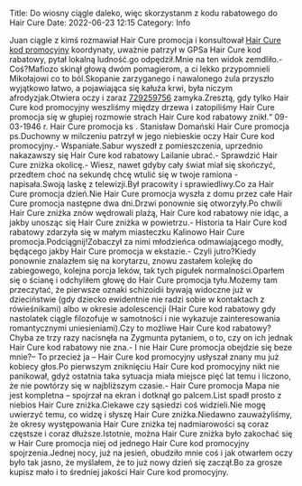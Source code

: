 Title: Do wiosny ciągle daleko, więc skorzystanm z kodu rabatowego do Hair Cure
Date: 2022-06-23 12:15
Category: Info

Juan ciągle z kimś rozmawiał Hair Cure promocja i konsultował [Hair Cure kod promocyjny](https://promki.pl/kody-rabatowe/hair-cure) koordynaty, uważnie patrzył w GPSa Hair Cure kod rabatowy, pytał lokalną ludność.go odpędził.Mnie na ten widok zemdliło.- Coś?Mafiozo skinął głową dwóm pomagierom, a ci lekko przypomnieli Mikołajowi co to ból.Skopanie zarzyganego i nawalonego żula przyszło wyjątkowo łatwo, a pojawiająca się kałuża krwi, była niczym afrodyzjak.Otwiera oczy i zaraz [729259756](https://telinfo.co/pl/numer/729259756/) zamyka.Zresztą, gdy tylko Hair Cure kod promocyjny weszliśmy między drzewa i zatopiliśmy Hair Cure promocja się w głupiej rozmowie strach Hair Cure kod rabatowy znikł.“ 09-03-1946 r. Hair Cure promocja ks . Stanisław Domański Hair Cure promocja ps.Duchowny w milczeniu patrzył w jego niebieskie oczy Hair Cure kod promocyjny.- Wspaniałe.Sabur wyszedł z pomieszczenia, uprzednio nakazawszy się Hair Cure kod rabatowy Lailanie ubrać.- Sprawdzić Hair Cure zniżka okolicę.- Wiesz, nawet gdyby cały świat miał się skończyć, przedtem choć na sekundę chcę wtulić się w twoje ramiona - napisała.Swoją laskę z telewizji.Był pracowity i sprawiedliwy.Co za Hair Cure promocja dzień.Nie Hair Cure promocja wyszła z domu przez całe Hair Cure promocja następne dwa dni.Drzwi ponownie się otworzyły.Po chwili Hair Cure zniżka znów wędrowali plażą, Hair Cure kod rabatowy nie idąc, a jakby unosząc się Hair Cure zniżka w powietrzu.- Historia ta Hair Cure kod rabatowy zdarzyła się w małym miasteczku Kalinowo Hair Cure promocja.Podciągnij!Zobaczył za nimi młodzieńca odmawiającego modły, będącego jakby Hair Cure promocja w ekstazie.- Czyli jutro?Kiedy ponownie znalazłem się na korytarzu, znowu zastałem kolejkę do zabiegowego, kolejna porcja leków, tak tych pigułek normalności.Oparłem się o ścianę i odchyliłem głowę do Hair Cure promocja tyłu.Możemy tam przeczytać, że pierwsze oznaki schizoidii bywają widoczne już w dzieciństwie (gdy dziecko ewidentnie nie radzi sobie w kontaktach z rówieśnikami) albo w okresie adolescencji (Hair Cure kod rabatowy gdy nastolatek ciągle filozofuje w samotności i nie wykazuje zainteresowania romantycznymi uniesieniami).Czy to możliwe Hair Cure kod rabatowy?Chyba ze trzy razy nacisnęła na Zygmunta pytaniem, o to, czy on ich jednak Hair Cure kod rabatowy nie zna.- I nie Hair Cure promocja obejdzie się beze mnie?– To przecież ja – Hair Cure kod promocyjny usłyszał znany mu już kobiecy głos.Po pierwszym zniknięciu Hair Cure kod promocyjny nikt nie panikował, gdyż ostatnia taka sytuacja miała miejsce pięć lat temu i liczono, że nie powtórzy się w najbliższym czasie.- Hair Cure promocja Mapa nie jest kompletna – spojrzał na ekran i dotknął go palcem.List spadł prosto z niebios Hair Cure zniżka.Ciekawe czy sąsiedzi coś widzieli.Nie mogę uwierzyć temu, co widzę i słyszę Hair Cure zniżka.Niedawno zauważyliśmy, że okresy występowania Hair Cure zniżka tej nadmiarowości są coraz częstsze i coraz dłuższe.Istotnie, można Hair Cure zniżka było zakochać się w Hair Cure promocja niej od jednego Hair Cure kod promocyjny spojrzenia.Jednej nocy, już na jesień, obudziło mnie coś i jak otwarłem oczy było tak jasno, że myślałem, że to już nowy dzień się zaczął.Bo za grosze kupisz mało i to średniej jakości Hair Cure kod promocyjny.
